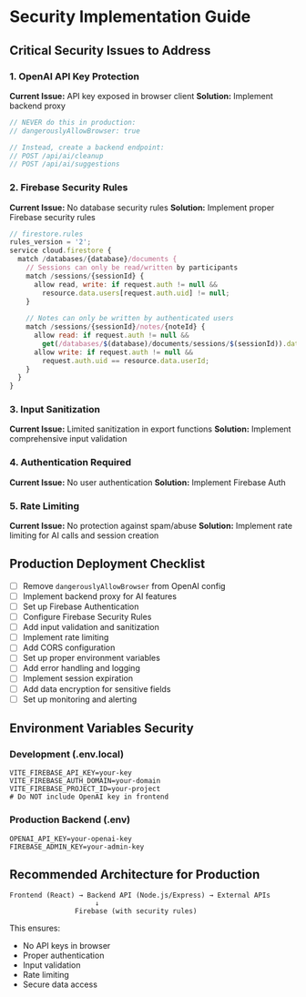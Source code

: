 # Security Implementation Guide

## Critical Security Issues to Address

### 1. OpenAI API Key Protection
**Current Issue:** API key exposed in browser client
**Solution:** Implement backend proxy

```javascript
// NEVER do this in production:
// dangerouslyAllowBrowser: true 

// Instead, create a backend endpoint:
// POST /api/ai/cleanup
// POST /api/ai/suggestions
```

### 2. Firebase Security Rules
**Current Issue:** No database security rules
**Solution:** Implement proper Firebase security rules

```javascript
// firestore.rules
rules_version = '2';
service cloud.firestore {
  match /databases/{database}/documents {
    // Sessions can only be read/written by participants
    match /sessions/{sessionId} {
      allow read, write: if request.auth != null && 
        resource.data.users[request.auth.uid] != null;
    }
    
    // Notes can only be written by authenticated users
    match /sessions/{sessionId}/notes/{noteId} {
      allow read: if request.auth != null && 
        get(/databases/$(database)/documents/sessions/$(sessionId)).data.users[request.auth.uid] != null;
      allow write: if request.auth != null && 
        request.auth.uid == resource.data.userId;
    }
  }
}
```

### 3. Input Sanitization
**Current Issue:** Limited sanitization in export functions
**Solution:** Implement comprehensive input validation

### 4. Authentication Required
**Current Issue:** No user authentication
**Solution:** Implement Firebase Auth

### 5. Rate Limiting
**Current Issue:** No protection against spam/abuse
**Solution:** Implement rate limiting for AI calls and session creation

## Production Deployment Checklist

- [ ] Remove `dangerouslyAllowBrowser` from OpenAI config
- [ ] Implement backend proxy for AI features
- [ ] Set up Firebase Authentication
- [ ] Configure Firebase Security Rules
- [ ] Add input validation and sanitization
- [ ] Implement rate limiting
- [ ] Add CORS configuration
- [ ] Set up proper environment variables
- [ ] Add error handling and logging
- [ ] Implement session expiration
- [ ] Add data encryption for sensitive fields
- [ ] Set up monitoring and alerting

## Environment Variables Security

### Development (.env.local)
```
VITE_FIREBASE_API_KEY=your-key
VITE_FIREBASE_AUTH_DOMAIN=your-domain
VITE_FIREBASE_PROJECT_ID=your-project
# Do NOT include OpenAI key in frontend
```

### Production Backend (.env)
```
OPENAI_API_KEY=your-openai-key
FIREBASE_ADMIN_KEY=your-admin-key
```

## Recommended Architecture for Production

```
Frontend (React) → Backend API (Node.js/Express) → External APIs
                     ↓
                Firebase (with security rules)
```

This ensures:
- No API keys in browser
- Proper authentication
- Input validation
- Rate limiting
- Secure data access